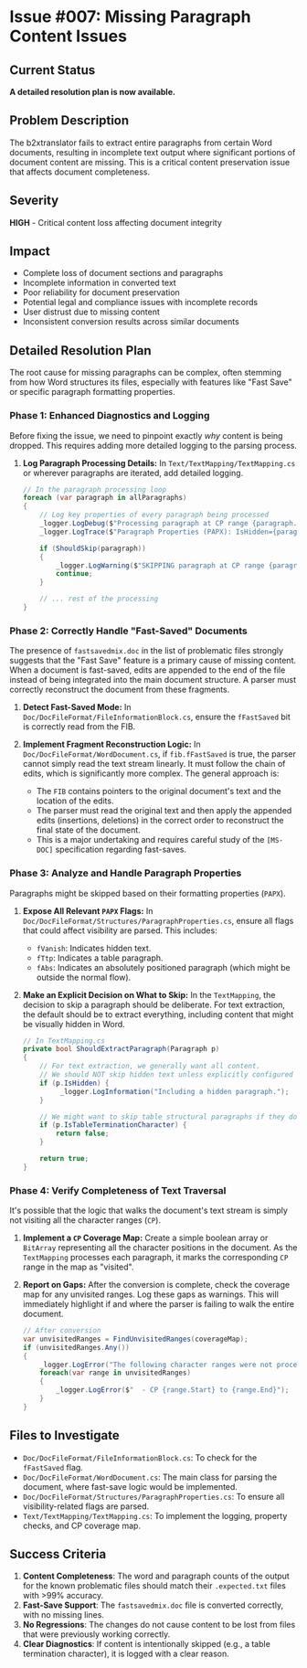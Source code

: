 # Issue #007: Missing Paragraph Content Issues

## Current Status
**A detailed resolution plan is now available.**

## Problem Description
The b2xtranslator fails to extract entire paragraphs from certain Word documents, resulting in incomplete text output where significant portions of document content are missing. This is a critical content preservation issue that affects document completeness.

## Severity
**HIGH** - Critical content loss affecting document integrity

## Impact
- Complete loss of document sections and paragraphs
- Incomplete information in converted text
- Poor reliability for document preservation
- Potential legal and compliance issues with incomplete records
- User distrust due to missing content
- Inconsistent conversion results across similar documents

## Detailed Resolution Plan

The root cause for missing paragraphs can be complex, often stemming from how Word structures its files, especially with features like "Fast Save" or specific paragraph formatting properties.

### Phase 1: Enhanced Diagnostics and Logging

Before fixing the issue, we need to pinpoint exactly *why* content is being dropped. This requires adding more detailed logging to the parsing process.

1.  **Log Paragraph Processing Details:**
    In `Text/TextMapping/TextMapping.cs` or wherever paragraphs are iterated, add detailed logging.

    ```csharp
    // In the paragraph processing loop
    foreach (var paragraph in allParagraphs)
    {
        // Log key properties of every paragraph being processed
        _logger.LogDebug($"Processing paragraph at CP range {paragraph.CharacterPositionStart}-{paragraph.CharacterPositionEnd}.");
        _logger.LogTrace($"Paragraph Properties (PAPX): IsHidden={paragraph.IsHidden}, IsInTable={paragraph.IsInTable}");

        if (ShouldSkip(paragraph))
        {
            _logger.LogWarning($"SKIPPING paragraph at CP range {paragraph.CharacterPositionStart}-{paragraph.CharacterPositionEnd} due to skip condition.");
            continue;
        }

        // ... rest of the processing
    }
    ```

### Phase 2: Correctly Handle "Fast-Saved" Documents

The presence of `fastsavedmix.doc` in the list of problematic files strongly suggests that the "Fast Save" feature is a primary cause of missing content. When a document is fast-saved, edits are appended to the end of the file instead of being integrated into the main document structure. A parser must correctly reconstruct the document from these fragments.

1.  **Detect Fast-Saved Mode:**
    In `Doc/DocFileFormat/FileInformationBlock.cs`, ensure the `fFastSaved` bit is correctly read from the FIB.

2.  **Implement Fragment Reconstruction Logic:**
    In `Doc/DocFileFormat/WordDocument.cs`, if `fib.fFastSaved` is true, the parser cannot simply read the text stream linearly. It must follow the chain of edits, which is significantly more complex. The general approach is:
    - The `FIB` contains pointers to the original document's text and the location of the edits.
    - The parser must read the original text and then apply the appended edits (insertions, deletions) in the correct order to reconstruct the final state of the document.
    - This is a major undertaking and requires careful study of the `[MS-DOC]` specification regarding fast-saves.

### Phase 3: Analyze and Handle Paragraph Properties

Paragraphs might be skipped based on their formatting properties (`PAPX`).

1.  **Expose All Relevant `PAPX` Flags:**
    In `Doc/DocFileFormat/Structures/ParagraphProperties.cs`, ensure all flags that could affect visibility are parsed. This includes:
    - `fVanish`: Indicates hidden text.
    - `fTtp`: Indicates a table paragraph.
    - `fAbs`: Indicates an absolutely positioned paragraph (which might be outside the normal flow).

2.  **Make an Explicit Decision on What to Skip:**
    In the `TextMapping`, the decision to skip a paragraph should be deliberate. For text extraction, the default should be to extract everything, including content that might be visually hidden in Word.

    ```csharp
    // In TextMapping.cs
    private bool ShouldExtractParagraph(Paragraph p)
    {
        // For text extraction, we generally want all content.
        // We should NOT skip hidden text unless explicitly configured to.
        if (p.IsHidden) {
             _logger.LogInformation("Including a hidden paragraph.");
        }

        // We might want to skip table structural paragraphs if they don't contain user text.
        if (p.IsTableTerminationCharacter) {
            return false;
        }

        return true;
    }
    ```

### Phase 4: Verify Completeness of Text Traversal

It's possible that the logic that walks the document's text stream is simply not visiting all the character ranges (`CP`).

1.  **Implement a `CP` Coverage Map:**
    Create a simple boolean array or `BitArray` representing all the character positions in the document. As the `TextMapping` processes each paragraph, it marks the corresponding `CP` range in the map as "visited".

2.  **Report on Gaps:**
    After the conversion is complete, check the coverage map for any unvisited ranges. Log these gaps as warnings. This will immediately highlight if and where the parser is failing to walk the entire document.

    ```csharp
    // After conversion
    var unvisitedRanges = FindUnvisitedRanges(coverageMap);
    if (unvisitedRanges.Any())
    {
        _logger.LogError("The following character ranges were not processed:");
        foreach(var range in unvisitedRanges)
        {
            _logger.LogError($"  - CP {range.Start} to {range.End}");
        }
    }
    ```

## Files to Investigate
- `Doc/DocFileFormat/FileInformationBlock.cs`: To check for the `fFastSaved` flag.
- `Doc/DocFileFormat/WordDocument.cs`: The main class for parsing the document, where fast-save logic would be implemented.
- `Doc/DocFileFormat/Structures/ParagraphProperties.cs`: To ensure all visibility-related flags are parsed.
- `Text/TextMapping/TextMapping.cs`: To implement the logging, property checks, and CP coverage map.

## Success Criteria
1.  **Content Completeness**: The word and paragraph counts of the output for the known problematic files should match their `.expected.txt` files with >99% accuracy.
2.  **Fast-Save Support**: The `fastsavedmix.doc` file is converted correctly, with no missing lines.
3.  **No Regressions**: The changes do not cause content to be lost from files that were previously working correctly.
4.  **Clear Diagnostics**: If content is intentionally skipped (e.g., a table termination character), it is logged with a clear reason.
